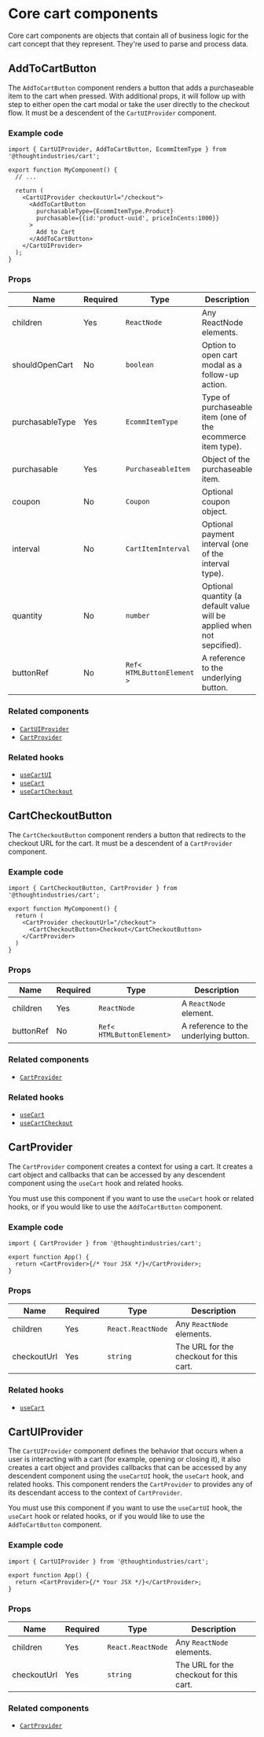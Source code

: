 # Core cart components

Core cart components are objects that contain all of business logic for the cart concept that they represent. They're used to parse and process data.

## AddToCartButton

The `AddToCartButton` component renders a button that adds a purchaseable item to the cart when pressed. With additional props, it will follow up with step to either open the cart modal or take the user directly to the checkout flow. It must be a descendent of the `CartUIProvider` component.

### Example code

```tsx
import { CartUIProvider, AddToCartButton, EcommItemType } from '@thoughtindustries/cart';

export function MyComponent() {
  // ...

  return (
    <CartUIProvider checkoutUrl="/checkout">
      <AddToCartButton
        purchasableType={EcommItemType.Product}
        purchasable={{id:'product-uuid', priceInCents:1000}}
      >
        Add to Cart
      </AddToCartButton>
    </CartUIProvider>
  );
}
```

### Props

| Name                         | Required | Type                                        | Description |
| ---------------------------- | -------- | ------------------------------------------- | ----------- |
| children                     | Yes      | <code>ReactNode</code>                      | Any ReactNode elements. |
| shouldOpenCart               | No       | <code>boolean</code>                        | Option to open cart modal as a follow-up action. |
| purchasableType              | Yes      | <code>EcommItemType</code>                  | Type of purchaseable item (one of the ecommerce item type). |
| purchasable                  | Yes      | <code>PurchaseableItem</code>               | Object of the purchaseable item. |
| coupon                       | No       | <code>Coupon</code>                         | Optional coupon object. |
| interval                     | No       | <code>CartItemInterval</code>               | Optional payment interval (one of the interval type). |
| quantity                     | No       | <code>number</code>                         | Optional quantity (a default value will be applied when not sepcified). |
| buttonRef                    | No       | <code>Ref<<wbr>HTMLButtonElement<wbr>> </code>                | A reference to the underlying button. |

### Related components

- [`CartUIProvider`](#cartuiprovider)
- [`CartProvider`](#cartprovider)

### Related hooks

- [`useCartUI`](../hooks/README.md#usecartui)
- [`useCart`](../hooks/README.md#usecart)
- [`useCartCheckout`](../hooks/README.md#usecartcheckout)

## CartCheckoutButton

The `CartCheckoutButton` component renders a button that redirects to the checkout URL for the cart. It must be a descendent of a `CartProvider` component.

### Example code

```tsx
import { CartCheckoutButton, CartProvider } from '@thoughtindustries/cart';

export function MyComponent() {
  return (
    <CartProvider checkoutUrl="/checkout">
      <CartCheckoutButton>Checkout</CartCheckoutButton>
    </CartProvider>
  )
}
```

### Props

| Name        | Required | Type                   | Description            |
| ----------- | -------- | ---------------------- | ---------------------- |
| children    | Yes      | <code>ReactNode</code> | A `ReactNode` element. |
| buttonRef   | No       | <code>Ref<<wbr>HTMLButtonElement<wbr>> </code>                | A reference to the underlying button. |

### Related components

- [`CartProvider`](#cartprovider)

### Related hooks

- [`useCart`](../hooks/README.md#usecart)
- [`useCartCheckout`](../hooks/README.md#usecartcheckout)

## CartProvider

The `CartProvider` component creates a context for using a cart. It creates a cart object and callbacks that can be accessed by any descendent component using the `useCart` hook and related hooks. 

You must use this component if you want to use the `useCart` hook or related hooks, or if you would like to use the `AddToCartButton` component.

### Example code

```tsx
import { CartProvider } from '@thoughtindustries/cart';

export function App() {
  return <CartProvider>{/* Your JSX */}</CartProvider>;
}
```

### Props

| Name                   | Required | Type                         | Description                                                                                                                                                                                                              |
| ---------------------- | -------- | ---------------------------- | ------------------------------------------------------------------------------------------------------------------------------------------------------------------------------------------------------------------------ |
| children               | Yes      | <code>React.ReactNode</code> | Any `ReactNode` elements. |
| checkoutUrl            | Yes      | <code>string</code> | The URL for the checkout for this cart. |

### Related hooks

- [`useCart`](../hooks/README.md#usecart)

## CartUIProvider

The `CartUIProvider` component defines the behavior that occurs when a user is interacting with a cart (for example, opening or closing it), it also creates a cart object and provides callbacks that can be accessed by any descendent component using the `useCartUI` hook, the `useCart` hook, and related hooks. This component renders the `CartProvider` to provides any of its descendant access to the context of `CartProvider`.

You must use this component if you want to use the `useCartUI` hook, the `useCart` hook or related hooks, or if you would like to use the `AddToCartButton` component.

### Example code

```tsx
import { CartUIProvider } from '@thoughtindustries/cart';

export function App() {
  return <CartProvider>{/* Your JSX */}</CartProvider>;
}
```

### Props

| Name                   | Required | Type                         | Description                                                                                                                                                                                                              |
| ---------------------- | -------- | ---------------------------- | ------------------------------------------------------------- |
| children               | Yes      | <code>React.ReactNode</code> | Any `ReactNode` elements. |
| checkoutUrl            | Yes      | <code>string</code> | The URL for the checkout for this cart. |

### Related components

- [`CartProvider`](#cartprovider)
